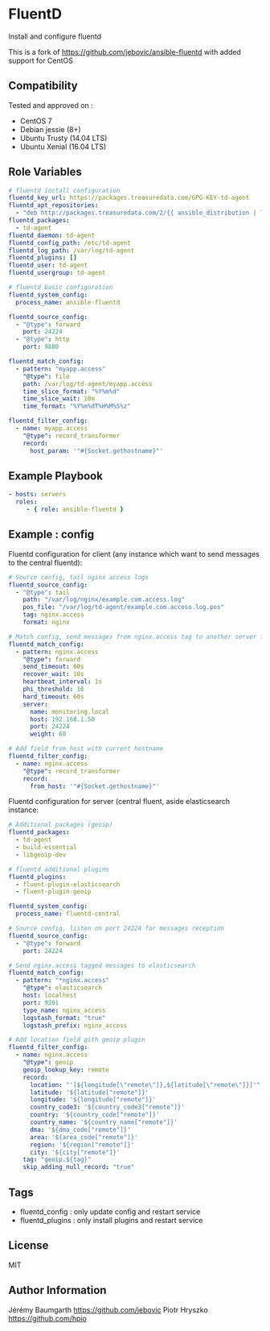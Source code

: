 FluentD
=======


Install and configure fluentd

This is a fork of https://github.com/jebovic/ansible-fluentd with added support for CentOS

Compatibility
-------------

Tested and approved on :

* CentOS 7
* Debian jessie (8+)
* Ubuntu Trusty (14.04 LTS)
* Ubuntu Xenial (16.04 LTS)

Role Variables
--------------

```yaml
# fluentd install configuration
fluentd_key_url: https://packages.treasuredata.com/GPG-KEY-td-agent
fluentd_apt_repositories:
  - "deb http://packages.treasuredata.com/2/{{ ansible_distribution | lower }}/{{ ansible_distribution_release | lower }}/ {{ ansible_distribution_release | lower }} contrib"
fluentd_packages:
  - td-agent
fluentd_daemon: td-agent
fluentd_config_path: /etc/td-agent
fluentd_log_path: /var/log/td-agent
fluentd_plugins: []
fluentd_user: td-agent
fluentd_usergroup: td-agent

# fluentd basic configuration
fluentd_system_config:
  process_name: ansible-fluentd

fluentd_source_config:
  - "@type": forward
    port: 24224
  - "@type": http
    port: 9880

fluentd_match_config:
  - pattern: "myapp.access"
    "@type": file
    path: /var/log/td-agent/myapp.access
    time_slice_format: "%Y%m%d"
    time_slice_wait: 10m
    time_format: "%Y%m%dT%H%M%S%z"

fluentd_filter_config:
  - name: myapp.access
    "@type": record_transformer
    record:
      host_param: '"#{Socket.gethostname}"'
```

Example Playbook
----------------

```yaml
- hosts: servers
  roles:
     - { role: ansible-fluentd }
```

Example : config
----------------

Fluentd configuration for client (any instance which want to send messages to the central fluentd):

```yaml
# Source config, tail nginx access logs
fluentd_source_config:
  - "@type": tail
    path: "/var/log/nginx/example.com.access.log"
    pos_file: "/var/log/td-agent/example.com.access.log.pos"
    tag: nginx.access
    format: nginx

# Match config, send messages from nginx.access tag to another server fluentd instance
fluentd_match_config:
  - pattern: nginx.access
    "@type": forward
    send_timeout: 60s
    recover_wait: 10s
    heartbeat_interval: 1s
    phi_threshold: 16
    hard_timeout: 60s
    server:
      name: monitoring.local
      host: 192.168.1.50
      port: 24224
      weight: 60

# Add field from_host with current hostname
fluentd_filter_config:
  - name: nginx.access
    "@type": record_transformer
    record:
      from_host: '"#{Socket.gethostname}"'
```

Fluentd configuration for server (central fluent, aside elasticsearch instance:

```yaml
# Additional packages (geoip)
fluentd_packages:
  - td-agent
  - build-essential
  - libgeoip-dev

# fluentd additional plugins
fluentd_plugins:
  - fluent-plugin-elasticsearch
  - fluent-plugin-geoip

fluentd_system_config:
  process_name: fluentd-central

# Source config, listen on port 24224 for messages reception
fluentd_source_config:
  - "@type": forward
    port: 24224

# Send nginx.access tagged messages to elasticsearch
fluentd_match_config:
  - pattern: "*nginx.access"
    "@type": elasticsearch
    host: localhost
    port: 9201
    type_name: nginx_access
    logstash_format: "true"
    logstash_prefix: nginx_access

# Add location field qith geoip plugin
fluentd_filter_config:
  - name: nginx.access
    "@type": geoip
    geoip_lookup_key: remote
    record:
      location: "'[${longitude[\"remote\"]},${latitude[\"remote\"]}]'"
      latitude: '${latitude["remote"]}'
      longitude: '${longitude["remote"]}'
      country_code3: '${country_code3["remote"]}'
      country: '${country_code["remote"]}'
      country_name: '${country_name["remote"]}'
      dma: '${dma_code["remote"]}'
      area: '${area_code["remote"]}'
      region: '${region["remote"]}'
      city: '${city["remote"]}'
    tag: "geoip.${tag}"
    skip_adding_null_record: "true"
```

Tags
----

* fluentd_config : only update config and restart service
* fluentd_plugins : only install plugins and restart service

License
-------

MIT

Author Information
------------------

Jérémy Baumgarth https://github.com/jebovic
Piotr Hryszko https://github.com/hpio
